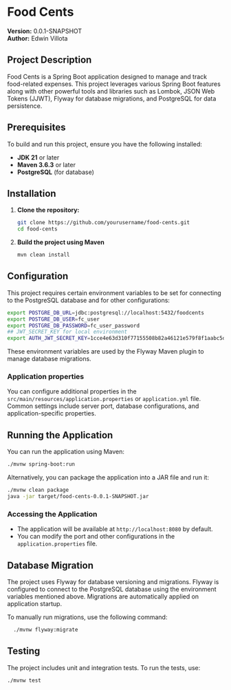 # Food Cents

**Version:** 0.0.1-SNAPSHOT  
**Author:** Edwin Villota

## Project Description

Food Cents is a Spring Boot application designed to manage and track food-related expenses. This project leverages various Spring Boot features along with other powerful tools and libraries such as Lombok, JSON Web Tokens (JJWT), Flyway for database migrations, and PostgreSQL for data persistence.

## Prerequisites

To build and run this project, ensure you have the following installed:

- **JDK 21** or later
- **Maven 3.6.3** or later
- **PostgreSQL** (for database)

## Installation

1. **Clone the repository:**

   ```bash
   git clone https://github.com/yourusername/food-cents.git
   cd food-cents
   ```

2. **Build the project using Maven**
   ```bash
   mvn clean install
   ```

## Configuration

This project requires certain environment variables to be set for connecting to the PostgreSQL database and for other configurations:

```bash
export POSTGRE_DB_URL=jdbc:postgresql://localhost:5432/foodcents
export POSTGRE_DB_USER=fc_user
export POSTGRE_DB_PASSWORD=fc_user_password
## JWT_SECRET_KEY for local environment
export AUTH_JWT_SECRET_KEY=1cce4e63d310f77155508b82a46121e579f8f1aabc5d3fbc6a1480f7a1ea16ca
```

These environment variables are used by the Flyway Maven plugin to manage database migrations.

### Application properties

You can configure additional properties in the `src/main/resources/application.properties` or `application.yml` file. Common settings include server port, database configurations, and application-specific properties.

## Running the Application

You can run the application using Maven:

```bash
./mvnw spring-boot:run
```

Alternatively, you can package the application into a JAR file and run it:

```bash
./mvnw clean package
java -jar target/food-cents-0.0.1-SNAPSHOT.jar
```

### Accessing the Application

- The application will be available at `http://localhost:8080` by default.
- You can modify the port and other configurations in the `application.properties` file.

## Database Migration

The project uses Flyway for database versioning and migrations. Flyway is configured to connect to the PostgreSQL database using the environment variables mentioned above. Migrations are automatically applied on application startup.

To manually run migrations, use the following command:

```bash
  ./mvnw flyway:migrate
```

## Testing

The project includes unit and integration tests. To run the tests, use:

```bash
./mvnw test
```
